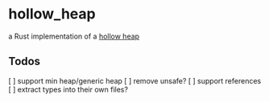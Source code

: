 # hollow_heap
a Rust implementation of a [hollow heap](http://www.cs.au.dk/~tdh/papers/Hollow-heaps.pdf)

## Todos
[ ] support min heap/generic heap
[ ] remove unsafe?
[ ] support references
[ ] extract types into their own files?
